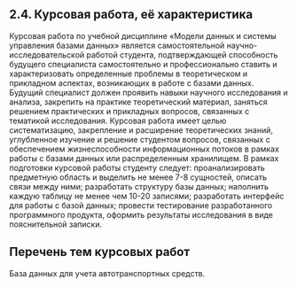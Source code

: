 ## 2.4. Курсовая работа, её характеристика
Курсовая работа по учебной дисциплине «Модели данных и системы управления базами данных» является самостоятельной научно-исследовательской работой студента, подтверждающей способность будущего специалиста самостоятельно и профессионально ставить и характеризовать определенные проблемы в теоретическом и прикладном аспектах, возникающих в работе с базами данных. Будущий специалист должен проявить навыки научного исследования и анализа, закрепить на практике теоретический материал, заняться решением практических и прикладных вопросов, связанных с тематикой исследования. Курсовая работа имеет целью систематизацию, закрепление и расширение теоретических знаний, углубленное изучение и решение студентом вопросов, связанных с обеспечением жизнеспособности информационных потоков в рамках работы с базами данных или распределенным хранилищем. В рамках подготовки курсовой работы студенту следует: проанализировать предметную область и выделить не менее 7-8 сущностей, описать связи между ними; разработать структуру базы данных; наполнить каждую таблицу не менее чем 10-20 записями; разработать интерфейс для работы с базой данных; провести тестирование разработанного программного продукта, оформить результаты исследования в виде пояснительной записки.

## Перечень тем курсовых работ
База данных для учета автотранспортных средств.
